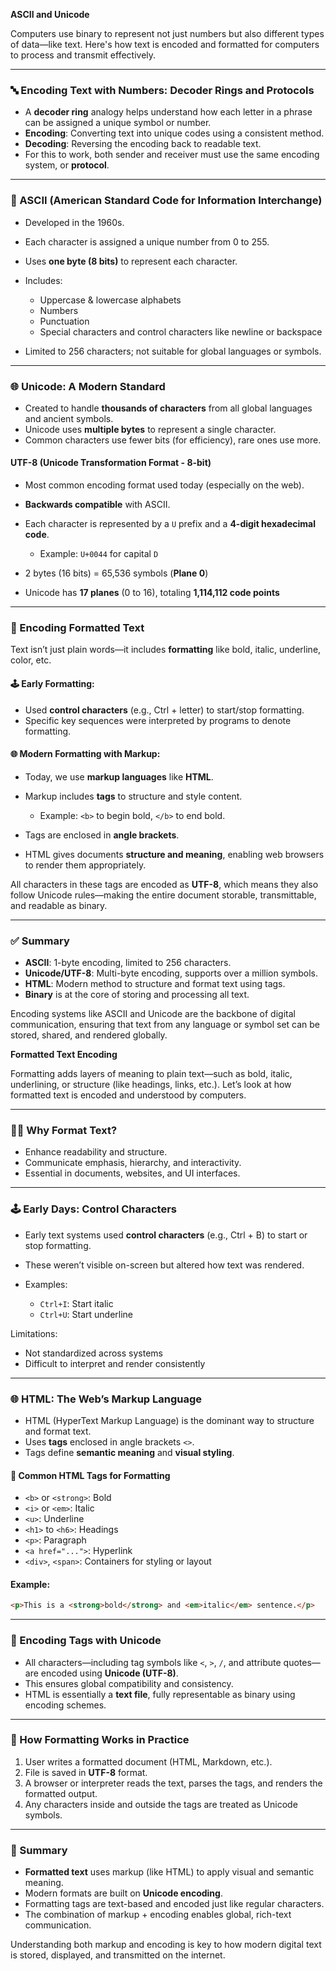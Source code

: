 **ASCII and Unicode**

Computers use binary to represent not just numbers but also different types of data—like text. Here's how text is encoded and formatted for computers to process and transmit effectively.

---

### 🔤 Encoding Text with Numbers: Decoder Rings and Protocols

* A **decoder ring** analogy helps understand how each letter in a phrase can be assigned a unique symbol or number.
* **Encoding**: Converting text into unique codes using a consistent method.
* **Decoding**: Reversing the encoding back to readable text.
* For this to work, both sender and receiver must use the same encoding system, or **protocol**.

---

### 🧮 ASCII (American Standard Code for Information Interchange)

* Developed in the 1960s.
* Each character is assigned a unique number from 0 to 255.
* Uses **one byte (8 bits)** to represent each character.
* Includes:

  * Uppercase & lowercase alphabets
  * Numbers
  * Punctuation
  * Special characters and control characters like newline or backspace
* Limited to 256 characters; not suitable for global languages or symbols.

---

### 🌐 Unicode: A Modern Standard

* Created to handle **thousands of characters** from all global languages and ancient symbols.
* Unicode uses **multiple bytes** to represent a single character.
* Common characters use fewer bits (for efficiency), rare ones use more.

#### UTF-8 (Unicode Transformation Format - 8-bit)

* Most common encoding format used today (especially on the web).
* **Backwards compatible** with ASCII.
* Each character is represented by a `U` prefix and a **4-digit hexadecimal code**.

  * Example: `U+0044` for capital `D`
* 2 bytes (16 bits) = 65,536 symbols (**Plane 0**)
* Unicode has **17 planes** (0 to 16), totaling **1,114,112 code points**

---

### 📝 Encoding Formatted Text

Text isn’t just plain words—it includes **formatting** like bold, italic, underline, color, etc.

#### 🕹️ Early Formatting:

* Used **control characters** (e.g., Ctrl + letter) to start/stop formatting.
* Specific key sequences were interpreted by programs to denote formatting.

#### 🌐 Modern Formatting with Markup:

* Today, we use **markup languages** like **HTML**.
* Markup includes **tags** to structure and style content.

  * Example: `<b>` to begin bold, `</b>` to end bold.
* Tags are enclosed in **angle brackets**.
* HTML gives documents **structure and meaning**, enabling web browsers to render them appropriately.

All characters in these tags are encoded as **UTF-8**, which means they also follow Unicode rules—making the entire document storable, transmittable, and readable as binary.

---

### ✅ Summary

* **ASCII**: 1-byte encoding, limited to 256 characters.
* **Unicode/UTF-8**: Multi-byte encoding, supports over a million symbols.
* **HTML**: Modern method to structure and format text using tags.
* **Binary** is at the core of storing and processing all text.

Encoding systems like ASCII and Unicode are the backbone of digital communication, ensuring that text from any language or symbol set can be stored, shared, and rendered globally.


**Formatted Text Encoding**

Formatting adds layers of meaning to plain text—such as bold, italic, underlining, or structure (like headings, links, etc.). Let’s look at how formatted text is encoded and understood by computers.

---

### 🧑‍💻 Why Format Text?

* Enhance readability and structure.
* Communicate emphasis, hierarchy, and interactivity.
* Essential in documents, websites, and UI interfaces.

---

### 🕹️ Early Days: Control Characters

* Early text systems used **control characters** (e.g., Ctrl + B) to start or stop formatting.
* These weren’t visible on-screen but altered how text was rendered.
* Examples:

  * `Ctrl+I`: Start italic
  * `Ctrl+U`: Start underline

Limitations:

* Not standardized across systems
* Difficult to interpret and render consistently

---

### 🌐 HTML: The Web’s Markup Language

* HTML (HyperText Markup Language) is the dominant way to structure and format text.
* Uses **tags** enclosed in angle brackets `<>`.
* Tags define **semantic meaning** and **visual styling**.

#### 📄 Common HTML Tags for Formatting

* `<b>` or `<strong>`: Bold
* `<i>` or `<em>`: Italic
* `<u>`: Underline
* `<h1>` to `<h6>`: Headings
* `<p>`: Paragraph
* `<a href="...">`: Hyperlink
* `<div>`, `<span>`: Containers for styling or layout

#### Example:

```html
<p>This is a <strong>bold</strong> and <em>italic</em> sentence.</p>
```

---

### 🔡 Encoding Tags with Unicode

* All characters—including tag symbols like `<`, `>`, `/`, and attribute quotes—are encoded using **Unicode (UTF-8)**.
* This ensures global compatibility and consistency.
* HTML is essentially a **text file**, fully representable as binary using encoding schemes.

---

### 🧵 How Formatting Works in Practice

1. User writes a formatted document (HTML, Markdown, etc.).
2. File is saved in **UTF-8** format.
3. A browser or interpreter reads the text, parses the tags, and renders the formatted output.
4. Any characters inside and outside the tags are treated as Unicode symbols.

---

### 🧠 Summary

* **Formatted text** uses markup (like HTML) to apply visual and semantic meaning.
* Modern formats are built on **Unicode encoding**.
* Formatting tags are text-based and encoded just like regular characters.
* The combination of markup + encoding enables global, rich-text communication.

Understanding both markup and encoding is key to how modern digital text is stored, displayed, and transmitted on the internet.
